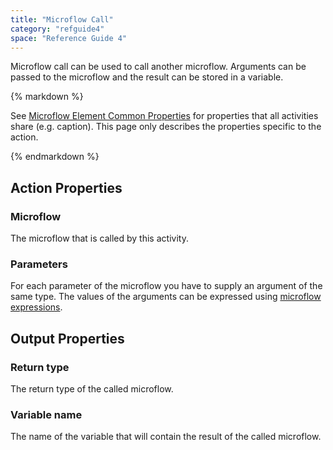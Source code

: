 ```yaml
---
title: "Microflow Call"
category: "refguide4"
space: "Reference Guide 4"
---
```

Microflow call can be used to call another microflow. Arguments can be passed to the microflow and the result can be stored in a variable.

<div class="alert alert-info">{% markdown %}

See [Microflow Element Common Properties](microflow-element-common-properties) for properties that all activities share (e.g. caption). This page only describes the properties specific to the action.

{% endmarkdown %}</div>

## Action Properties

### Microflow

The microflow that is called by this activity.

### Parameters

For each parameter of the microflow you have to supply an argument of the same type. The values of the arguments can be expressed using [microflow expressions](microflow-expressions).

## Output Properties

### Return type

The return type of the called microflow.

### Variable name

The name of the variable that will contain the result of the called microflow.
